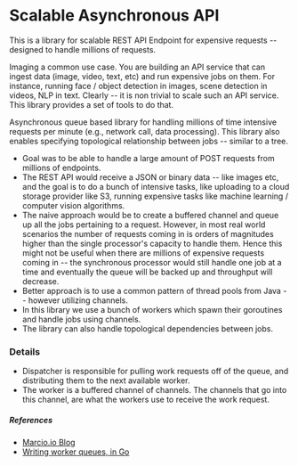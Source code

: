 # Scalable Asynchronous API
This is a library for scalable REST API Endpoint for expensive requests -- designed to handle millions of requests. 

Imaging a common use case. You are building an API service that can ingest data (image, video, text, etc) and run expensive jobs on them.
For instance, running face / object detection in images, scene detection in videos, NLP in text. Clearly -- it is non trivial to
scale such an API service. This library provides a set of tools to do that.

Asynchronous queue based library for handling millions of time intensive requests per minute (e.g., network call, data processing).
This library also enables specifying topological relationship between jobs -- similar to a tree.

* Goal was to be able to handle a large amount of POST requests from millions of endpoints.
* The REST API would receive a JSON or binary data -- like images etc, and the goal is to do a bunch of intensive tasks, 
like uploading to a cloud storage provider like S3, running expensive tasks like machine learning / computer vision algorithms.
* The naive approach would be to create a buffered channel and queue up all the jobs pertaining to a request. 
However, in most real world scenarios the number of requests coming in is orders of magnitudes higher than the 
single processor's capacity to handle them.  Hence this might not be useful when there are millions of expensive requests coming in 
 -- the synchronous processor  would still handle one job at a time and eventually the queue will be backed up and throughput will decrease.
* Better approach is to use a common pattern of thread pools from Java -- however utilizing channels.
* In this library we use a bunch of workers which spawn their goroutines and handle jobs using channels.
* The library can also handle topological dependencies between jobs.

### Details
* Dispatcher is responsible for pulling work requests off of the queue, and distributing them to the next available worker. 
* The worker is a buffered channel of channels. The channels that go into this channel, are what the workers use to receive the work request.

##### References
* [Marcio.io Blog](http://marcio.io/2015/07/handling-1-million-requests-per-minute-with-golang/)
* [Writing worker queues, in Go](http://nesv.github.io/golang/2014/02/25/worker-queues-in-go.html)